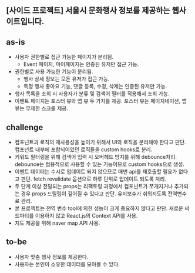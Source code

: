 ## [사이드 프로젝트] 서울시 문화행사 정보를 제공하는 웹사이트입니다.

## as-is

- 사용자 권한별로 접근 가능한 페이지가 분리됨.
    - Event 페이지, 마이페이지는 인증된 유저만 접근 가능.
- 권한별로 사용 가능한 기능이 분리됨.
    - 행사 상세 정보는 모든 유저가 접근 가능.
    - 특정 행사 좋아요 기능, 댓글 등록, 수정, 삭제는 인증된 유저만 가능.
- 행사 목록을 조회 시 사용자가 분류 및 검색어 필터를 적용해서 조회 가능.
- 이벤트 페이지는 포스터 뷰와 맵 뷰 두 가지를 제공. 포스터 뷰는 페이지네이션, 맵 뷰는 무제한 스크롤 제공.

## challenge

- 컴포넌트과 로직의 재사용성을 높이기 위해서 UI와 로직을 분리해야 한다고 판단. 컴포넌트 내부에 포함되어있던 로직들을 custom hooks로 분리.
- 키워드 필터링을 위해 검색어 입력 시 오버헤드 방지를 위해 debounce처리. debounce는 범용적으로 사용할 수 있는 기능이므로 custom hooks으로 생성.
- 이벤트 데이터는 수시로 업데이트 되지 않으므로 매번 api를 재호출할 필요가 없다고 판단. fetch revalidate 옵션으로 하루 단위로 업데이트 되도록 처리.
- 두 단계 이상 전달되는 props는 리팩토링 과정에서 컴포넌트가 쪼개지거나 추가되는 경우 props 드릴링이 깊어질 수 있다고 판단. 유지보수가 쉬워지도록 전역변수로 관리.
- 본 프로젝트는 전역 변수 tool에 의한 성능이 크게 중요하지 않다고 판단. 새로운 써드파티를 이용하지 않고 React.js의 Context API를 사용.
- 지도 제공을 위해 naver map API 사용.

## to-be

- 사용자 맞춤 행사 정보를 제공한다.
- 사용자는 본인이 소유한 데이터를 모아볼 수 있다.

